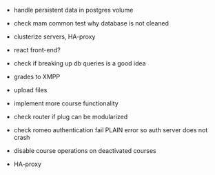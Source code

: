 
- handle persistent data in postgres volume
- check mam common test why database is not cleaned
- clusterize servers, HA-proxy
- react front-end?

- check if breaking up db queries is a good idea
- grades to XMPP
- upload files
- implement more course functionality
- check router if plug can be modularized
- check romeo authentication fail PLAIN error so auth server does not crash

- disable course operations on deactivated courses

- HA-proxy
